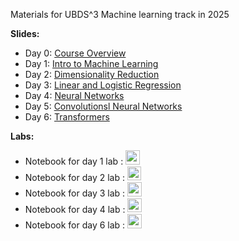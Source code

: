 Materials for UBDS^3 Machine learning track in 2025

<b>Slides:</b>
<ul>
  <li> Day 0: <a href="https://github.com/UBDS-3/ML_projects/blob/main/2025/slides/00_course_info.pdf"> Course Overview </a></li>
  <li> Day 1: <a href="https://github.com/UBDS-3/ML_projects/blob/main/2025/slides/01_introduction_to_ML.pdf"> Intro to Machine Learning </a></li>
  <li> Day 2: <a href="https://github.com/UBDS-3/ML_projects/blob/main/2025/slides/02_dimensional_reduction.pdf"> Dimensionality Reduction </a></li>
  <li> Day 3: <a href="https://github.com/UBDS-3/ML_projects/blob/main/2025/slides/03_regressions.pdf"> Linear and Logistic Regression </a></li>
  <li> Day 4: <a href="https://github.com/UBDS-3/ML_projects/blob/main/2025/slides/04_neural_networks.pdf"> Neural Networks </a></li>
  <li> Day 5: <a href="https://github.com/UBDS-3/ML_projects/blob/main/2025/slides/05_convolutional_neural_networks.pdf"> Convolutionsl Neural Networks </a></li>
  <li> Day 6: <a href="https://github.com/UBDS-3/ML_projects/blob/main/2025/slides/06_transformers.pdf"> Transformers </a></li>
</ul>
  
<b>Labs:</b>
<ul>
  <li> Notebook for day 1 lab : <a href="https://colab.research.google.com/github/UBDS-3/ML_projects/blob/main/2025/00_introduction_to_numpy.ipynb"><img src="https://colab.research.google.com/assets/colab-badge.svg" height=22.5></a></li>

  <li> Notebook for day 2 lab : <a href="https://colab.research.google.com/github/UBDS-3/ML_projects/blob/main/2025/day-2-dimesionality-reduction-solutions.ipynb"><img src="https://colab.research.google.com/assets/colab-badge.svg" height=22.5></a></li>

  <li> Notebook for day 3 lab : <a href="https://gitlab.com/UBDS-3/ML_projects/-/blob/main/2025/day-3-logistic-regression.ipynb"><img src="https://colab.research.google.com/assets/colab-badge.svg" height=22.5></a></li>

  <li> Notebook for day 4 lab : <a href="https://colab.research.google.com/github/UBDS-3/ML_projects/blob/main/2025/Trees%20and%20NN%20day%205.ipynb"><img src="https://colab.research.google.com/assets/colab-badge.svg" height=22.5></a></li>

  <li> Notebook for day 6 lab : <a href="https://colab.research.google.com/github/UBDS-3/ML_projects/blob/main/2025/04_convolutional-neural-networks.ipynb"><img src="https://colab.research.google.com/assets/colab-badge.svg" height=22.5></a></li>
</ul>
